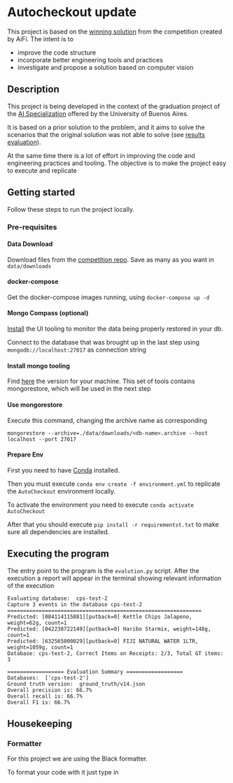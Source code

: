 # Autocheckout update

This project is based on the [winning solution](https://github.com/AutoCheckout-CMU/AutoCheckout) from the competition created by AiFi. The intent is to 

- improve the code structure
- incorporate better engineering tools and practices
- investigate and propose a solution based on computer vision

## Description

This project is being developed in the context of the graduation project of the 
[AI Specialization](https://lse.posgrados.fi.uba.ar/posgrados/especializaciones/inteligencia-artificial) offered by the 
University of Buenos Aires.

It is based on a prior solution to the problem, and it aims to solve the scenarios that the original solution was not 
able to solve (see [results evaluation](evaluation.md)).

At the same time there is a lot of effort in improving the code and engineering practices and tooling. The objective is 
to make the project easy to execute and replicate

## Getting started

Follow these steps to run the project locally.

### Pre-requisites

#### Data Download

Download files from the [competition repo](https://github.com/JoaoDiogoFalcao/AutoCheckout/blob/master/README.md). 
Save as many as you want in `data/downloads`

#### docker-compose

Get the docker-compose images running, using `docker-compose up -d`

#### Mongo Compass (optional)

[Install](https://www.mongodb.com/try/download/compass) the UI tooling to monitor the data being properly restored in 
your db.

Connect to the database that was brought up in the last step using `mongodb://localhost:27017` as connection string

#### Install mongo tooling

Find [here](https://www.mongodb.com/try/download/database-tools) the version for your machine. This set of tools
contains mongorestore, which will be used in the next step

#### Use mongorestore

Execute this command, changing the archive name as corresponding

`mongorestore --archive=./data/downloads/<db-name>.archive --host localhost --port 27017`

#### Prepare Env

First you need to have [Conda](https://conda.io/projects/conda/en/latest/user-guide/install/index.html) installed.

Then you must execute `conda env create -f environment.yml` to replicate the `AutoCheckout` environment locally.

To activate the environment you need to execute `conda activate AutoCheckout`

After that you should execute `pip install -r requirementst.txt` to make sure all dependencies are installed.

## Executing the program

The entry point to the program is the `evalution.py` script. After the execution a report will appear in the terminal
showing relevant information of the execution

```
Evaluating database:  cps-test-2
Capture 3 events in the database cps-test-2
==============================================================
Predicted: [084114115881][putback=0] Kettle Chips Jalapeno, weight=62g, count=1
Predicted: [042238722149][putback=0] Haribo Starmix, weight=148g, count=1
Predicted: [632565000029][putback=0] FIJI NATURAL WATER 1LTR, weight=1059g, count=1
Database: cps-test-2, Correct Items on Receipts: 2/3, Total GT items: 3

================== Evaluation Summary ==================
Databases:  ['cps-test-2']
Ground truth version:  ground_truth/v14.json
Overall precision is: 66.7%
Overall recall is: 66.7%
Overall F1 is: 66.7%
```

## Housekeeping

### Formatter

For this project we are using the Black formatter.

To format your code with it just type in 